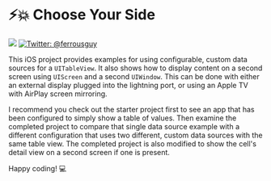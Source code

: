 # ⚡️💥 Choose Your Side

<img src="https://img.shields.io/badge/Swift-4.2-orange.svg" />
</a> <a href="https://twitter.com/ferrousguy">
    <img src="https://img.shields.io/badge/twitter-@ferrousguy-blue.svg?style=flat" alt="Twitter: @ferrousguy" />
</a>

This iOS project provides examples for using configurable, custom data sources for a `UITableView`. It also shows how to display content on a second screen using `UIScreen` and a second `UIWindow`. This can be done with either an external display plugged into the lightning port, or using an Apple TV with AirPlay screen mirroring.

I recommend you check out the starter project first to see an app that has been configured to simply show a table of values. Then examine the completed project to compare that single data source example with a different configuration that uses two different, custom data sources with the same table view. The completed project is also modified to show the cell's detail view on a second screen if one is present.

Happy coding! 💻
